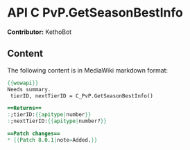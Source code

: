 # API C PvP.GetSeasonBestInfo

**Contributor:** KethoBot

## Content

The following content is in MediaWiki markdown format:

```mediawiki
{{wowapi}}
Needs summary.
 tierID, nextTierID = C_PvP.GetSeasonBestInfo()

==Returns==
:;tierID:{{apitype|number}}
:;nextTierID:{{apitype|number?}}

==Patch changes==
* {{Patch 8.0.1|note=Added.}}
```